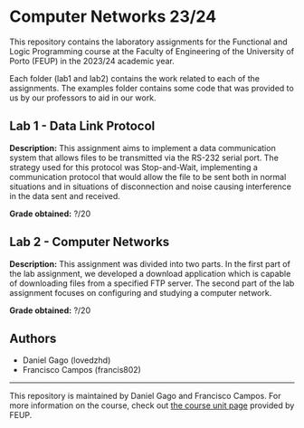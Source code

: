 # Computer Networks 23/24

This repository contains the laboratory assignments for the Functional and Logic Programming course at the Faculty of Engineering of the University of Porto (FEUP) in the 2023/24 academic year. 

Each folder (lab1 and lab2) contains the work related to each of the assignments. The examples folder contains some code that was provided to us by our professors to aid in our work.

## Lab 1 - Data Link Protocol

**Description:** This assignment aims to implement a data communication system that allows files to be transmitted via the RS-232 serial port.
The strategy used for this protocol was Stop-and-Wait, implementing a communication protocol that would allow the file to be sent both in normal situations and in situations of disconnection and noise causing interference in the data sent and received.

**Grade obtained:** ?/20

## Lab 2 - Computer Networks

**Description:** This assignment was divided into two parts. In the first part of the lab assignment, we developed a download application which is capable of downloading files from a specified FTP server. The second part of the lab assignment focuses on configuring and studying a computer network.

**Grade obtained:** ?/20

## Authors

- Daniel Gago (lovedzhd)
- Francisco Campos (francis802)

---

This repository is maintained by Daniel Gago and Francisco Campos. For more information on the course, check out [the course unit page](https://sigarra.up.pt/feup/pt/ucurr_geral.ficha_uc_view?pv_ocorrencia_id=520330) provided by FEUP.
